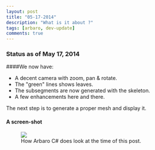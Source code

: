 ```yaml
---
layout: post
title: "05-17-2014"
description: "What is it about ?"
tags: [arbaro, dev-update]
comments: true
---
```


### Status as of May 17, 2014

####We now have:
* A decent camera with zoom, pan & rotate.
* The "green" lines shows leaves.
* The subsegments are now generated with the skeleton.
* A few enhancements here and there.

The next step is to generate a proper mesh and display it.

#### A screen-shot

<figure>
	<a href="http://khazanjm.github.io/arbaro-csharp/images/screen_2014_05_17b.jpg"><img src="http://khazanjm.github.io/arbaro-csharp/images/screen_2014_05_17b.jpg"></a>
	<figcaption>How Arbaro C# does look at the time of this post.</figcaption>
</figure>





